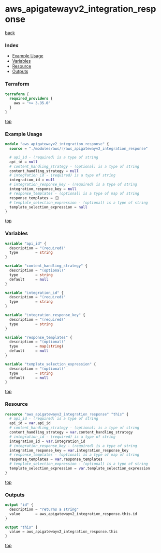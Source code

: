 # aws_apigatewayv2_integration_response

[back](../aws.md)

### Index

- [Example Usage](#example-usage)
- [Variables](#variables)
- [Resource](#resource)
- [Outputs](#outputs)

### Terraform

```terraform
terraform {
  required_providers {
    aws = ">= 3.35.0"
  }
}
```

[top](#index)

### Example Usage

```terraform
module "aws_apigatewayv2_integration_response" {
  source = "./modules/aws/r/aws_apigatewayv2_integration_response"

  # api_id - (required) is a type of string
  api_id = null
  # content_handling_strategy - (optional) is a type of string
  content_handling_strategy = null
  # integration_id - (required) is a type of string
  integration_id = null
  # integration_response_key - (required) is a type of string
  integration_response_key = null
  # response_templates - (optional) is a type of map of string
  response_templates = {}
  # template_selection_expression - (optional) is a type of string
  template_selection_expression = null
}
```

[top](#index)

### Variables

```terraform
variable "api_id" {
  description = "(required)"
  type        = string
}

variable "content_handling_strategy" {
  description = "(optional)"
  type        = string
  default     = null
}

variable "integration_id" {
  description = "(required)"
  type        = string
}

variable "integration_response_key" {
  description = "(required)"
  type        = string
}

variable "response_templates" {
  description = "(optional)"
  type        = map(string)
  default     = null
}

variable "template_selection_expression" {
  description = "(optional)"
  type        = string
  default     = null
}
```

[top](#index)

### Resource

```terraform
resource "aws_apigatewayv2_integration_response" "this" {
  # api_id - (required) is a type of string
  api_id = var.api_id
  # content_handling_strategy - (optional) is a type of string
  content_handling_strategy = var.content_handling_strategy
  # integration_id - (required) is a type of string
  integration_id = var.integration_id
  # integration_response_key - (required) is a type of string
  integration_response_key = var.integration_response_key
  # response_templates - (optional) is a type of map of string
  response_templates = var.response_templates
  # template_selection_expression - (optional) is a type of string
  template_selection_expression = var.template_selection_expression
}
```

[top](#index)

### Outputs

```terraform
output "id" {
  description = "returns a string"
  value       = aws_apigatewayv2_integration_response.this.id
}

output "this" {
  value = aws_apigatewayv2_integration_response.this
}
```

[top](#index)